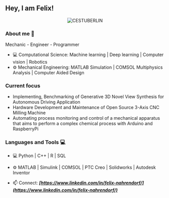 ## Hey, I am Felix!

<!--
**FelixNahrendorf/FelixNahrendorf** is a ✨ _special_ ✨ repository because its `README.md` (this file) appears on your GitHub profile.

Here are some ideas to get you started:

- 🔭 I’m currently working on ...
- 🌱 I’m currently learning ...
- 👯 I’m looking to collaborate on ...
- 🤔 I’m looking for help with ...
- 💬 Ask me about ...
-  How to reach me: ...
- 😄 Pronouns: ...
- ⚡ Fun fact: ...
-->


<p align="center"><img src="https://www.static.tu.berlin/fileadmin/www/_processed_/8/a/csm_MSc_Computational_Engineering_Science_c5af07f8ff.jpg" alt="CESTUBERLIN" border="0"></p>


### About me :dart:
Mechanic - Engineer - Programmer
- 💻 Computational Science:  Machine learning | Deep learning | Computer vision | Robotics
- ⚙️ Mechanical Engineering: MATLAB Simulation | COMSOL Multiphysics Analysis | Computer Aided Design

### Current focus

- Implementing, Benchmarking of Generative 3D Novel View Synthesis for Autonomous Driving Application
- Hardware Development and Maintenance of Open Source 3-Axis CNC Milling Machine
- Automating process monitoring and control of a mechanical apparatus that aims to perform a complex chemical process with Arduino and RaspberryPi

### Languages and Tools :computer:

- 💻 Python | C++ | R | SQL
- ⚙️ MATLAB | Simulink | COMSOL | PTC Creo | Solidworks | Autodesk Inventor

- 📫 Connect: **_[https://www.linkedin.com/in/felix-nahrendorf/](https://www.linkedin.com/in/felix-nahrendorf/)_**
